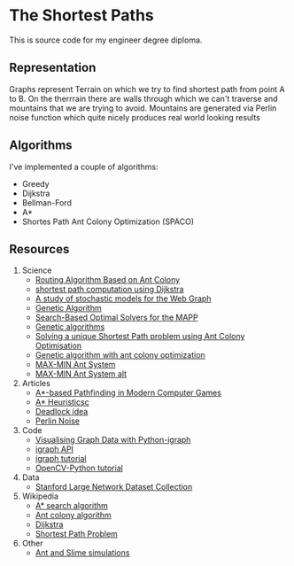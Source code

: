 # The Shortest Paths

This is source code for my engineer degree diploma. 

## Representation

Graphs represent Terrain on which we try to find shortest path from point A to B. On the therrrain there are walls through which we can't traverse and mountains that we are trying to avoid. Mountains are generated via Perlin noise function which quite nicely produces real world looking results  

## Algorithms

I've implemented a couple of algorithms:
 - Greedy
 - Dijkstra
 - Bellman-Ford
 - A*
 - Shortes Path Ant Colony Optimization (SPACO)


## Resources
1. Science
    - [Routing Algorithm Based on Ant Colony](https://ieeexplore.ieee.org/abstract/document/7862755)
    - [shortest path computation using Dijkstra](https://ieeexplore.ieee.org/abstract/document/8073641)
    - [A study of stochastic models for the Web Graph](http://www.cs.unibo.it/babaoglu/courses/cas04-05/papers/web-graph.pdf)
    - [Genetic Algorithm](http://datajobstest.com/data-science-repo/Genetic-Algorithm-Guide-[Tom-Mathew].pdf)
    - [Search-Based Optimal Solvers for the MAPP](https://www.aaai.org/ocs/index.php/SOCS/SOCS17/paper/viewFile/15781/15053)
    - [Genetic algorithms](https://towardsdatascience.com/introduction-to-genetic-algorithms-including-example-code-e396e98d8bf3)
    - [Solving a unique Shortest Path problem using Ant Colony Optimisation](https://www.researchgate.net/publication/254455826_Solving_a_unique_Shortest_Path_problem_using_Ant_Colony_Optimisation)
    - [Genetic algorithm with ant colony optimization](https://www.sciencedirect.com/science/article/abs/pii/S1568494606000822)
    - [MAX-MIN Ant System](https://www.sciencedirect.com/science/article/abs/pii/S0167739X00000431?via%3Dihub)
    - [MAX-MIN Ant System alt](https://www.researchgate.net/publication/277284831_MAX-MIN_ant_system)
2. Articles
    - [A*-based Pathfinding in Modern Computer Games](https://www.researchgate.net/profile/Xiao-Cui-12/publication/267809499_A-based_Pathfinding_in_Modern_Computer_Games/links/54fd73740cf270426d125adc/A-based-Pathfinding-in-Modern-Computer-Games.pdf)
    - [A* Heuristicsc](http://theory.stanford.edu/~amitp/GameProgramming/Heuristics.html)
    - [Deadlock idea](https://www.frontiersin.org/articles/10.3389/fnbot.2019.00015/full)
    - [Perlin Noise](https://medium.com/@yvanscher/playing-with-perlin-noise-generating-realistic-archipelagos-b59f004d8401)
4. Code
    - [Visualising Graph Data with Python-igraph](https://towardsdatascience.com/visualising-graph-data-with-python-igraph-b3cc81a495cf)
    - [igraph API ](https://igraph.org/python/doc/api/)
    - [igraph tutorial](https://igraph.org/python/doc/tutorial/)
    - [OpenCV-Python tutorial](https://docs.opencv.org/3.4.15/d6/d00/tutorial_py_root.html)
5. Data
    - [Stanford Large Network Dataset Collection](https://snap.stanford.edu/data/)
6. Wikipedia
    - [A* search algorithm](https://en.wikipedia.org/wiki/A*_search_algorithm)
    - [Ant colony algorithm](https://en.wikipedia.org/wiki/Ant_colony_optimization_algorithms)
    - [Dijkstra](https://en.wikipedia.org/wiki/Dijkstra%27s_algorithm)
    - [Shortest Path Problem](https://en.wikipedia.org/wiki/Shortest_path_problem)
7. Other
    - [Ant and Slime simulations](https://www.youtube.com/watch?v=X-iSQQgOd1A)
    